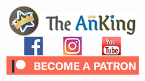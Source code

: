 <center><div style="vertical-align:middle;"><a href="https://www.ankingmed.com"><img src="https://raw.githubusercontent.com/AnKingMed/My-images/master/AnKing/AnKingSmall.png?raw=true"></a><a href="https://www.ankingmed.com"><img src="https://raw.githubusercontent.com/AnKingMed/My-images/master/AnKing/TheAnKing.png?raw=true"></a></div></center>

<center><a href="https://www.facebook.com/ankingmed"><img src="https://raw.githubusercontent.com/AnKingMed/My-images/master/AnKing/Facebook.jpg?raw=true"></a>
&nbsp;&nbsp;&nbsp;&nbsp;&nbsp;&nbsp;&nbsp;&nbsp;&nbsp;&nbsp;&nbsp;&nbsp;&nbsp;<a href="https://www.instagram.com/ankingmed"><img src="https://raw.githubusercontent.com/AnKingMed/My-images/master/AnKing/Instagram.jpg?raw=true"></a>
&nbsp;&nbsp;&nbsp;&nbsp;&nbsp;&nbsp;&nbsp;&nbsp;&nbsp;&nbsp;&nbsp;&nbsp;&nbsp;<a href="https://www.youtube.com/theanking"><img src="https://raw.githubusercontent.com/AnKingMed/My-images/master/AnKing/YouTube.jpg?raw=true"></a></center>

<div><center><a href="https://www.patreon.com/ankingmed"><img src="https://raw.githubusercontent.com/AnKingMed/My-images/master/AnKing/Patreon.jpg?raw=true"></a></center></div>

